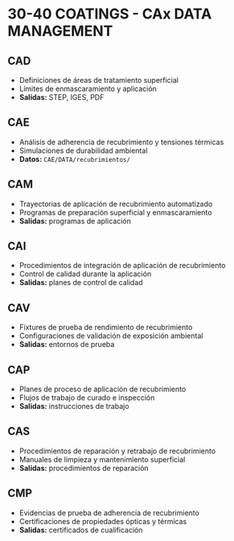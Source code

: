 # 30-40 COATINGS - CAx DATA MANAGEMENT

## CAD
- Definiciones de áreas de tratamiento superficial
- Límites de enmascaramiento y aplicación
- **Salidas:** STEP, IGES, PDF

## CAE
- Análisis de adherencia de recubrimiento y tensiones térmicas
- Simulaciones de durabilidad ambiental
- **Datos:** `CAE/DATA/recubrimientos/`

## CAM
- Trayectorias de aplicación de recubrimiento automatizado
- Programas de preparación superficial y enmascaramiento
- **Salidas:** programas de aplicación

## CAI
- Procedimientos de integración de aplicación de recubrimiento
- Control de calidad durante la aplicación
- **Salidas:** planes de control de calidad

## CAV
- Fixtures de prueba de rendimiento de recubrimiento
- Configuraciones de validación de exposición ambiental
- **Salidas:** entornos de prueba

## CAP
- Planes de proceso de aplicación de recubrimiento
- Flujos de trabajo de curado e inspección
- **Salidas:** instrucciones de trabajo

## CAS
- Procedimientos de reparación y retrabajo de recubrimiento
- Manuales de limpieza y mantenimiento superficial
- **Salidas:** procedimientos de reparación

## CMP
- Evidencias de prueba de adherencia de recubrimiento
- Certificaciones de propiedades ópticas y térmicas
- **Salidas:** certificados de cualificación
